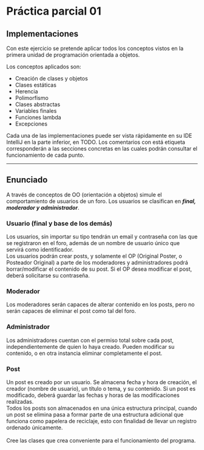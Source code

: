 # Práctica parcial 01

## Implementaciones
Con este ejercicio se pretende aplicar todos los conceptos vistos en la
 primera unidad de 
programación orientada a objetos.

Los conceptos aplicados son:

* Creación de clases y objetos
* Clases estáticas
* Herencia
* Polimorfismo
* Clases abstractas
* Variables finales
* Funciones lambda
* Excepciones

Cada una de las implementaciones puede ser vista rápidamente en su IDE IntelliJ 
en la parte inferior, en TODO. Los comentarios con está etiqueta corresponderán 
a las secciones concretas en las cuales podrán consultar el funcionamiento de 
cada punto.
<hr>

## Enunciado

A través de conceptos de OO (orientación a objetos) simule el comportamiento 
de usuarios de un foro. Los usuarios se clasifican en ***final, moderador
 y administrador***.

### Usuario (final y base de los demás)
Los usuarios, sin importar su tipo tendrán un email y contraseña con las que 
se registraron en el foro, además de un nombre de usuario único que servirá
como identificador. <br> Los usuarios podrán crear posts, y solamente el OP
(Original Poster, o Posteador Original) a parte de los moderadores y
administradores podrá borrar/modificar el contenido de su post. Si el OP desea
modificar el post, deberá solicitarse su contraseña.

### Moderador
Los moderadores serán capaces de alterar contenido en los posts, pero no serán
capaces de eliminar el post como tal del foro.

### Administrador
Los administradores cuentan con el permiso total sobre cada post, 
independientemente de quien lo haya creado. Pueden modificar su contenido, o en
otra instancia eliminar completamente el post.

### Post
Un post es creado por un usuario. Se almacena fecha y hora de creación, el creador 
(nombre de usuario), un título o tema, y su contenido. 
Si un post es modificado, deberá guardar las fechas y horas de las modificaciones
realizadas. <br>
Todos los posts son almacenados en una única estructura principal, cuando un post
se elimina pasa a formar parte de una estructura adicional que funciona como papelera
de reciclaje, esto con finalidad de llevar un registro ordenado únicamente.
<br>
<br>
Cree las clases que crea conveniente para el funcionamiento del programa.

